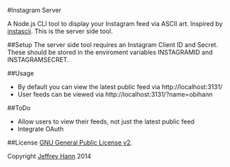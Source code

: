 #Instagram Server

A Node.js CLI tool to display your Instagram feed via ASCII art. Inspired by [instascii](https://github.com/rszabo/instascii). This is the server side tool.

##Setup
The server side tool requires an Instagram Client ID and Secret. These should be stored in the enviroment variables INSTAGRAMID and INSTAGRAMSECRET. 
    
##Usage
* By default you can view the latest public feed via http://localhost:3131/
* User feeds can be viewed via http://localhost:3131/?name=obihann

##ToDo
* Allow users to view their feeds, not just the latest public feed
* Integrate OAuth

##License
[GNU General Public License v2](http://www.gnu.org/licenses/gpl-2.0.html).

Copyright [Jeffrey Hann](http://jeffreyhann.ca/) 2014

